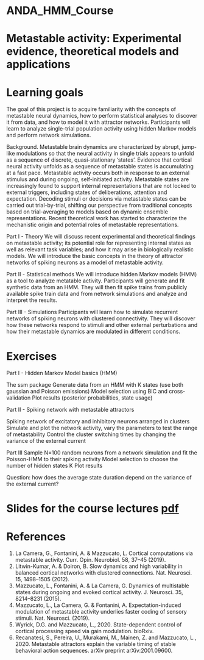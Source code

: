 # ANDA_HMM_Course

# Metastable activity: Experimental evidence, theoretical models and applications

# Learning goals
The goal of this project is to acquire familiarity with the concepts of metastable neural dynamics, how to perform statistical analyses to discover it from data, and how to model it with attractor networks. Participants will learn to analyze single-trial population activity using hidden Markov models and perform network simulations.
 
Background. Metastable brain dynamics are characterized by abrupt, jump-like modulations so that the neural activity in single trials appears to unfold as a sequence of discrete, quasi-stationary ‘states’. Evidence that cortical neural activity unfolds as a sequence of metastable states is accumulating at a fast pace. Metastable activity occurs both in response to an external stimulus and during ongoing, self-initiated activity. Metastable states are increasingly found to support internal representations that are not locked to external triggers, including states of deliberations, attention and expectation. Decoding stimuli or decisions via metastable states can be carried out trial-by-trial, shifting our perspective from traditional concepts based on trial-averaging to models based on dynamic ensemble representations. Recent theoretical work has started to characterize the mechanistic origin and potential roles of metastable representations.
                                	
Part I - Theory
We will discuss recent experimental and theoretical findings on metastable activity; its potential role for representing internal states as well as relevant task variables; and how it may arise in biologically realistic models. We will introduce the basic concepts in the theory of attractor networks of spiking neurons as a model of metastable activity.

Part II - Statistical methods
We will introduce hidden Markov models (HMM) as a tool to analyze metatable activity. Participants will generate and fit synthetic data from an HMM. They will then fit spike trains from publicly available spike train data and from network simulations and analyze and interpret the results.

Part III - Simulations
Participants will learn how to simulate recurrent networks of spiking neurons with clustered connectivity. They will discover how these networks respond to stimuli and other external perturbations and how their metastable dynamics are modulated in different conditions.

# Exercises

Part I - Hidden Markov Model basics  (HMM)

The ssm package
Generate data from an HMM with K states (use both gaussian and Poisson emissions)
Model selection using BIC and cross-validation
Plot results (posterior probabilities, state usage)

Part II - Spiking network with metastable attractors

Spiking network of excitatory and inhibitory neurons arranged in clusters
Simulate and plot the network activity, vary the parameters to test the range of metastability
Control the cluster switching times by changing the variance of the external current 

Part III
Sample N=100 random neurons from a network simulation and fit the Poisson-HMM to their spiking activity
Model selection to choose the number of hidden states K
Plot results

Question: how does the average state duration depend on the variance of the external current?

# Slides for the course lectures [pdf](https://drive.google.com/file/d/11dZvbALlC0QOUktxH_sS3TDXV7jWt-Hp/view?usp=sharing "Slides")

# References
1.	La Camera, G., Fontanini, A. & Mazzucato, L. Cortical computations via metastable activity. Curr. Opin. Neurobiol. 58, 37–45 (2019).
2.	Litwin-Kumar, A. & Doiron, B. Slow dynamics and high variability in balanced cortical networks with clustered connections. Nat. Neurosci. 15, 1498–1505 (2012).
3.	Mazzucato, L., Fontanini, A. & La Camera, G. Dynamics of multistable states during ongoing and evoked cortical activity. J. Neurosci. 35, 8214–8231 (2015).
4.	Mazzucato, L., La Camera, G. & Fontanini, A. Expectation-induced modulation of metastable activity underlies faster coding of sensory stimuli. Nat. Neurosci. (2019).
5.    Wyrick, D.G. and Mazzucato, L., 2020. State-dependent control of cortical processing speed via gain modulation. bioRxiv.
6.    Recanatesi, S., Pereira, U., Murakami, M., Mainen, Z. and Mazzucato, L., 2020. Metastable attractors explain the variable timing of stable behavioral action sequences. arXiv preprint arXiv:2001.09600.


